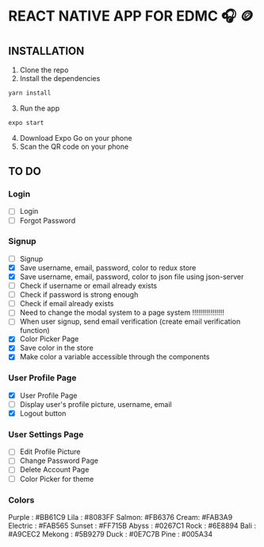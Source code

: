 # REACT NATIVE APP FOR EDMC 🎧 🪙

## INSTALLATION

1. Clone the repo
2. Install the dependencies

```bash
yarn install
```

3. Run the app

```bash
expo start
```

4. Download Expo Go on your phone
5. Scan the QR code on your phone

## TO DO

### Login

- [ ] Login
- [ ] Forgot Password

### Signup

- [ ] Signup
- [x] Save username, email, password, color to redux store
- [x] Save username, email, password, color to json file using json-server
- [ ] Check if username or email already exists
- [ ] Check if password is strong enough
- [ ] Check if email already exists
- [ ] Need to change the modal system to a page system !!!!!!!!!!!!!!!!
- [ ] When user signup, send email verification (create email verification function)
- [x] Color Picker Page
- [x] Save color in the store
- [x] Make color a variable accessible through the components

### User Profile Page

- [x] User Profile Page
- [ ] Display user's profile picture, username, email
- [x] Logout button

### User Settings Page

- [ ] Edit Profile Picture
- [ ] Change Password Page
- [ ] Delete Account Page
- [ ] Color Picker for theme

### Colors

Purple : #BB61C9
Lila : #8083FF
Salmon: #FB6376
Cream: #FAB3A9
Electric : #FAB565
Sunset : #FF715B
Abyss : #0267C1
Rock : #6E8894
Bali : #A9CEC2
Mekong : #5B9279
Duck : #0E7C7B
Pine : #005A34
